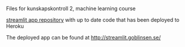 Files for kunskapskontroll 2, machine learning course


[streamlit app repository](https://github.com/PieRatCat/ml-streamlit) with up to date code that has been deployed to Heroku

The deployed app can be found at http://streamlit.goblinsen.se/

